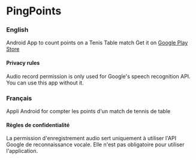 # PingPoints

### English
Android App to count points on a Tenis Table match
Get it on [Google Play Store](https://play.google.com/store/apps/details?id=adrienmalin.pingpoints)

#### Privacy rules
Audio record permission is only used for Google's speech recognition API. You can use this app without it.

### Français
Appli Android for compter les points d'un match de tennis de table

#### Règles de confidentialité
La permission d'enregistrement audio sert uniquement à utiliser l'API Google de reconnaissance vocale. Elle n'est pas obligatoire pour utiliser l'application.
